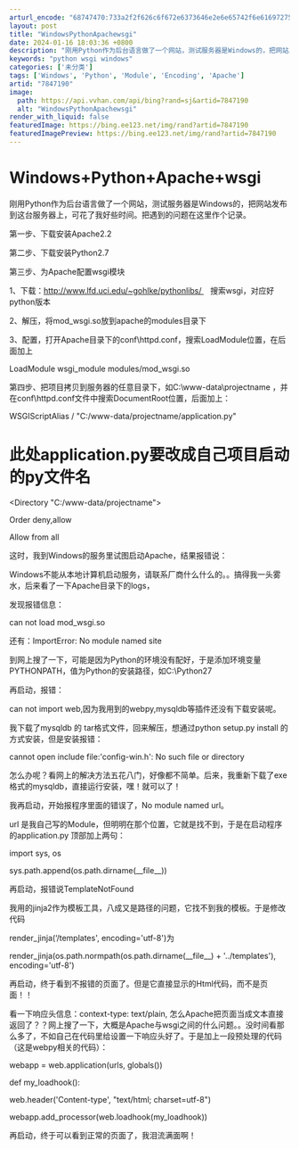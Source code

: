 ```yaml
---
arturl_encode: "68747470:733a2f2f626c6f672e6373646e2e6e65742f6e616972756f68:652f61727469636c652f64657461696c732f37383437313930"
layout: post
title: "WindowsPythonApachewsgi"
date: 2024-01-16 18:03:36 +0800
description: "刚用Python作为后台语言做了一个网站，测试服务器是Windows的，把网站发布到这台服务器上，可"
keywords: "python wsgi windows"
categories: ['未分类']
tags: ['Windows', 'Python', 'Module', 'Encoding', 'Apache']
artid: "7847190"
image:
  path: https://api.vvhan.com/api/bing?rand=sj&artid=7847190
  alt: "WindowsPythonApachewsgi"
render_with_liquid: false
featuredImage: https://bing.ee123.net/img/rand?artid=7847190
featuredImagePreview: https://bing.ee123.net/img/rand?artid=7847190
---
```


# Windows+Python+Apache+wsgi

刚用Python作为后台语言做了一个网站，测试服务器是Windows的，把网站发布到这台服务器上，可花了我好些时间。把遇到的问题在这里作个记录。

第一步、下载安装Apache2.2

第二步、下载安装Python2.7

第三步、为Apache配置wsgi模块

1、下载：http://www.lfd.uci.edu/~gohlke/pythonlibs/    搜索wsgi，对应好python版本

2、解压，将mod\_wsgi.so放到apache的modules目录下

3、配置，打开Apache目录下的conf\httpd.conf，搜索LoadModule位置，在后面加上

LoadModule wsgi\_module modules/mod\_wsgi.so

第四步、把项目拷贝到服务器的任意目录下，如C:\www-data\projectname ，并在conf\httpd.conf文件中搜索DocumentRoot位置，后面加上：

WSGIScriptAlias / "C:/www-data/projectname/application.py"

# 此处application.py要改成自己项目启动的py文件名

<Directory "C:/www-data/projectname">

Order deny,allow

Allow from all

</Directory>

这时，我到Windows的服务里试图启动Apache，结果报错说：

Windows不能从本地计算机启动服务，请联系厂商什么什么的。。搞得我一头雾水，后来看了一下Apache目录下的logs，

发现报错信息：

can not load mod\_wsgi.so

还有：ImportError: No module named site

到网上搜了一下，可能是因为Python的环境没有配好，于是添加环境变量 PYTHONPATH，值为Python的安装路径，如C:\Python27

再启动，报错：

can not import web,因为我用到的webpy,mysqldb等插件还没有下载安装呢。

我下载了mysqldb 的 tar格式文件，回来解压，想通过python setup.py install 的方式安装，但是安装报错：

cannot open include file:'config-win.h': No such file or directory

怎么办呢？看网上的解决方法五花八门，好像都不简单。后来，我重新下载了exe格式的mysqldb，直接运行安装，嘿！就可以了！

我再启动，开始报程序里面的错误了，No module named url。

url 是我自己写的Module，但明明在那个位置，它就是找不到，于是在启动程序的application.py 顶部加上两句：

import sys, os

sys.path.append(os.path.dirname(\_\_file\_\_))

再启动，报错说TemplateNotFound

我用的jinja2作为模板工具，八成又是路径的问题，它找不到我的模板。于是修改代码

render\_jinja(‘/templates', encoding='utf-8')为

render\_jinja(os.path.normpath(os.path.dirname(\_\_file\_\_) + '../templates'), encoding='utf-8')

再启动，终于看到不报错的页面了。但是它直接显示的Html代码，而不是页面！！

看一下响应头信息：context-type: text/plain, 怎么Apache把页面当成文本直接返回了？？网上搜了一下，大概是Apache与wsgi之间的什么问题。。没时间看那么多了，不如自己在代码里给设置一下响应头好了。于是加上一段预处理的代码（这是webpy相关的代码）：

webapp = web.application(urls, globals())

def my\_loadhook():

web.header('Content-type', "text/html; charset=utf-8")

webapp.add\_processor(web.loadhook(my\_loadhook))

再启动，终于可以看到正常的页面了，我泪流满面啊！